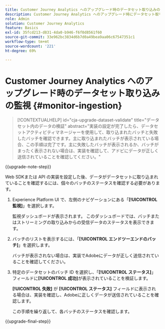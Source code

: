 ```yaml
---
title: Customer Journey Analytics へのアップグレード時のデータセット取り込みの監視
description: Customer Journey Analytics へのアップグレード時にデータセット取り込みを監視する方法について説明します
role: Admin
solution: Customer Journey Analytics
feature: Basics
exl-id: 35fcd213-d831-4da0-b946-f6f0d8561f60
source-git-commit: 33e962bc3834d6b7d0a49bea9aa06c67547351c1
workflow-type: tm+mt
source-wordcount: '221'
ht-degree: 69%

---
```


# Customer Journey Analytics へのアップグレード時のデータセット取り込みの監視 {#monitor-ingestion}

<!-- markdownlint-disable MD034 -->

>[!CONTEXTUALHELP]
>id="cja-upgrade-dataset-validate"
>title="データセット内のデータの検証"
>abstract="実装の設定が完了したら、データセットアクティビティマネージャーを使用して、取り込まれたバッチと失敗したバッチを確認できます。主に取り込まれたバッチが表示されている場合、この手順は完了です。主に失敗したバッチが表示されるか、バッチがまったく表示されない場合は、実装を確認して、アドビにデータが正しく送信されていることを確認してください。"

<!-- markdownlint-enable MD034 -->

{{upgrade-note-step}}

<!-- Should we single source this instead of duplicate it? The following steps were copied from: /help/data-ingestion/aepwebsdk.md-->

Web SDKまたは API の実装を設定した後、データがデータセットに取り込まれていることを確認するには、個々のバッチのステータスを確認する必要があります。

1. Experience Platform UI で、左側のナビゲーションにある「**[!UICONTROL 監視]**」を選択します。

   監視ダッシュボードが表示されます。 このダッシュボードでは、バッチまたはストリーミングの取り込みからの受信データのステータスを表示できます。

   <!-- insert screenshot -->

1. バッチのリストを表示するには、「**[!UICONTROL エンドツーエンドのバッチ]**」を選択します。

   バッチが表示されない場合は、実装でAdobeにデータが正しく送信されていることを確認してください。

   <!-- insert screenshot -->

1. 特定のデータセットのバッチ ID を選択し、「**[!UICONTROL ステータス]**」フィールドに&#x200B;**[!UICONTROL 成功]**&#x200B;が表示されていることを検証します。

   **[!UICONTROL 失敗]** が **[!UICONTROL ステータス]** フィールドに表示される場合は、実装を確認し、Adobeに正しくデータが送信されていることを確認します。

   この手順を繰り返して、各バッチのステータスを確認します。

{{upgrade-final-step}}

